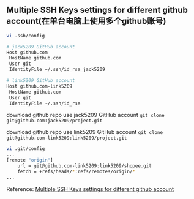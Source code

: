 ## Multiple SSH Keys settings for different github account(在单台电脑上使用多个github账号)

```zsh
vi .ssh/config

# jack5209 GitHub account
Host github.com
 HostName github.com
 User git
 IdentityFile ~/.ssh/id_rsa_jack5209

# link5209 GitHub account
Host github.com-link5209
 HostName github.com
 User git
 IdentityFile ~/.ssh/id_rsa
```

download github repo use jack5209 GitHub account
`git clone git@github.com:jack5209/project.git`

download github repo use link5209 GitHub account
`git clone git@github.com-link5209:link5209/project.git`

```sh
vi .git/config
...
[remote "origin"]
    url = git@github.com-link5209:link5209/shopee.git
    fetch = +refs/heads/*:refs/remotes/origin/*
...
```

Reference: [Multiple SSH Keys settings for different github account](https://gist.github.com/jexchan/2351996)
